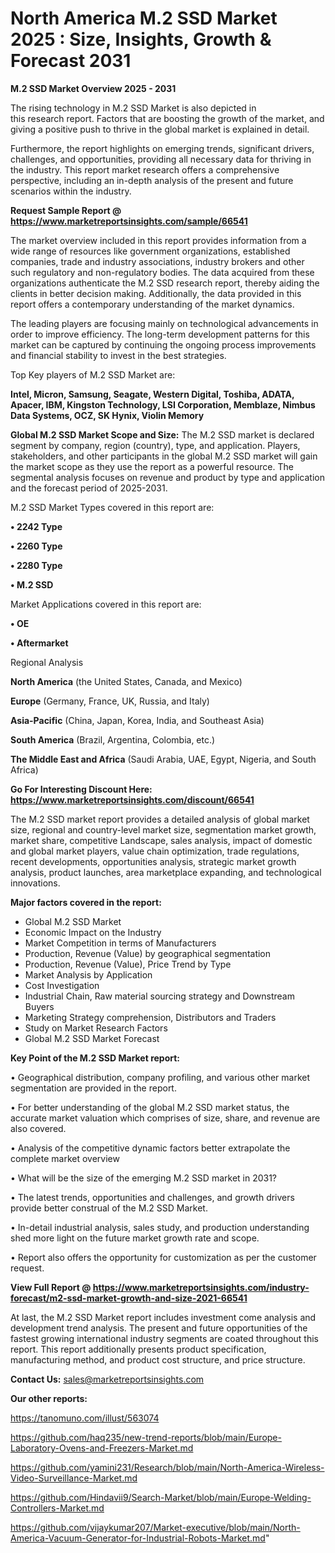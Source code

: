 # North America M.2 SSD Market 2025 : Size, Insights, Growth & Forecast 2031

<Strong> M.2 SSD Market Overview 2025 - 2031</strong>

The rising technology in M.2 SSD Market is also depicted in this research report. Factors that are boosting the growth of the market, and giving a positive push to thrive in the global market is explained in detail.

Furthermore, the report highlights on emerging trends, significant drivers, challenges, and opportunities, providing all necessary data for thriving in the industry. This report market research offers a comprehensive perspective, including an in-depth analysis of the present and future scenarios within the industry.

<strong>Request Sample Report @ <a href=https://www.marketreportsinsights.com/sample/66541>https://www.marketreportsinsights.com/sample/66541</a></strong>

The market overview included in this report provides information from a wide range of resources like government organizations, established companies, trade and industry associations, industry brokers and other such regulatory and non-regulatory bodies. The data acquired from these organizations authenticate the M.2 SSD research report, thereby aiding the clients in better decision making. Additionally, the data provided in this report offers a contemporary understanding of the market dynamics.

The leading players are focusing mainly on technological advancements in order to improve efficiency. The long-term development patterns for this market can be captured by continuing the ongoing process improvements and financial stability to invest in the best strategies.

Top Key players of M.2 SSD Market are:

<strong>Intel, Micron, Samsung, Seagate, Western Digital, Toshiba, ADATA, Apacer, IBM, Kingston Technology, LSI Corporation, Memblaze, Nimbus Data Systems, OCZ, SK Hynix, Violin Memory</strong>

<strong><b>Global M.2 SSD Market Scope and Size:</b></strong>
The M.2 SSD market is declared segment by company, region (country), type, and application. Players, stakeholders, and other participants in the global M.2 SSD market will gain the market scope as they use the report as a powerful resource. The segmental analysis focuses on revenue and product by type and application and the forecast period of 2025-2031.

M.2 SSD Market Types covered in this report are:

<strong>• 2242 Type

• 2260 Type

• 2280 Type

• M.2 SSD</strong>

Market Applications covered in this report are:

<strong>• OE

• Aftermarket</strong> 

Regional Analysis

<strong>North America</strong> (the United States, Canada, and Mexico)

<strong>Europe</strong> (Germany, France, UK, Russia, and Italy)

<strong>Asia-Pacific</strong> (China, Japan, Korea, India, and Southeast Asia)

<strong>South America</strong> (Brazil, Argentina, Colombia, etc.)

<strong>The Middle East and Africa</strong> (Saudi Arabia, UAE, Egypt, Nigeria, and South Africa)

<strong>Go For Interesting Discount Here: <a href=https://www.marketreportsinsights.com/discount/66541>https://www.marketreportsinsights.com/discount/66541</a></strong>

The M.2 SSD market report provides a detailed analysis of global market size, regional and country-level market size, segmentation market growth, market share, competitive Landscape, sales analysis, impact of domestic and global market players, value chain optimization, trade regulations, recent developments, opportunities analysis, strategic market growth analysis, product launches, area marketplace expanding, and technological innovations.

<strong><b>Major factors covered in the report:</b></strong>
<ul>
  <li>Global M.2 SSD Market </li>
  <li>Economic Impact on the Industry</li>
  <li>Market Competition in terms of Manufacturers</li>
  <li>Production, Revenue (Value) by geographical segmentation</li>
  <li>Production, Revenue (Value), Price Trend by Type</li>
  <li>Market Analysis by Application</li>
  <li>Cost Investigation</li>
  <li>Industrial Chain, Raw material sourcing strategy and Downstream Buyers</li>
  <li>Marketing Strategy comprehension, Distributors and Traders</li>
  <li>Study on Market Research Factors</li>
  <li>Global M.2 SSD Market Forecast</li>
</ul>

<strong><b>Key Point of the M.2 SSD Market report:</b></strong>

• Geographical distribution, company profiling, and various other market segmentation are provided in the report.

• For better understanding of the global M.2 SSD market status, the accurate market valuation which comprises of size, share, and revenue are also covered.

• Analysis of the competitive dynamic factors better extrapolate the complete market overview

• What will be the size of the emerging M.2 SSD market in 2031?

• The latest trends, opportunities and challenges, and growth drivers provide better construal of the M.2 SSD Market.

• In-detail industrial analysis, sales study, and production understanding shed more light on the future market growth rate and scope.

• Report also offers the opportunity for customization as per the customer request.

<strong><b>View Full Report @ <a href=https://www.marketreportsinsights.com/industry-forecast/m2-ssd-market-growth-and-size-2021-66541>https://www.marketreportsinsights.com/industry-forecast/m2-ssd-market-growth-and-size-2021-66541</a></b></strong>


At last, the M.2 SSD Market report includes investment come analysis and development trend analysis. The present and future opportunities of the fastest growing international industry segments are coated throughout this report. This report additionally presents product specification, manufacturing method, and product cost structure, and price structure.

<strong>Contact Us:</strong>
sales@marketreportsinsights.com

<strong>Our other reports:</strong>

<a href=https://tanomuno.com/illust/563074>https://tanomuno.com/illust/563074</a>

<a href=https://github.com/haq235/new-trend-reports/blob/main/Europe-Laboratory-Ovens-and-Freezers-Market.md>https://github.com/haq235/new-trend-reports/blob/main/Europe-Laboratory-Ovens-and-Freezers-Market.md</a>

<a href=https://github.com/yamini231/Research/blob/main/North-America-Wireless-Video-Surveillance-Market.md>https://github.com/yamini231/Research/blob/main/North-America-Wireless-Video-Surveillance-Market.md</a>

<a href=https://github.com/Hindavii9/Search-Market/blob/main/Europe-Welding-Controllers-Market.md>https://github.com/Hindavii9/Search-Market/blob/main/Europe-Welding-Controllers-Market.md</a>

<a href=https://github.com/vijaykumar207/Market-executive/blob/main/North-America-Vacuum-Generator-for-Industrial-Robots-Market.md>https://github.com/vijaykumar207/Market-executive/blob/main/North-America-Vacuum-Generator-for-Industrial-Robots-Market.md</a>"
